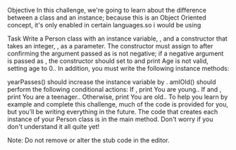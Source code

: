 Objective In this challenge, we're going to learn about the difference between a class and an instance; because this is an Object Oriented concept, it's only enabled in certain languages.so i would be using 

Task Write a Person class with an instance variable, , and a constructor that takes an integer, , as a parameter. The constructor must assign to after confirming the argument passed as is not negative; if a negative argument is passed as , the constructor should set to and print Age is not valid, setting age to 0.. In addition, you must write the following instance methods:

yearPasses() should increase the instance variable by . amIOld() should perform the following conditional actions: If , print You are young.. If and , print You are a teenager.. Otherwise, print You are old.. To help you learn by example and complete this challenge, much of the code is provided for you, but you'll be writing everything in the future. The code that creates each instance of your Person class is in the main method. Don't worry if you don't understand it all quite yet!

Note: Do not remove or alter the stub code in the editor.